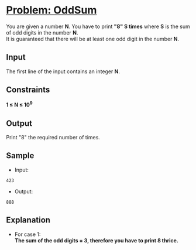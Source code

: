# [Problem: OddSum](https://my.newtonschool.co/playground/code/tnwbn4zuqxx1)

You are given a number **N**. You have to print **"8" S times** where **S** is the sum of odd digits in the number **N**. <br>
It is guaranteed that there will be at least one odd digit in the number **N**.

## Input

The first line of the input contains an integer **N**.

## Constraints

**1 ≤ N ≤ 10<sup>9</sup>**

## Output

Print "8" the required number of times.

## Sample

- Input:
```
423
```

- Output:
```
888
```

## Explanation

- For case 1: <br> **The sum of the odd digits = 3, therefore you have to print 8 thrice.**
